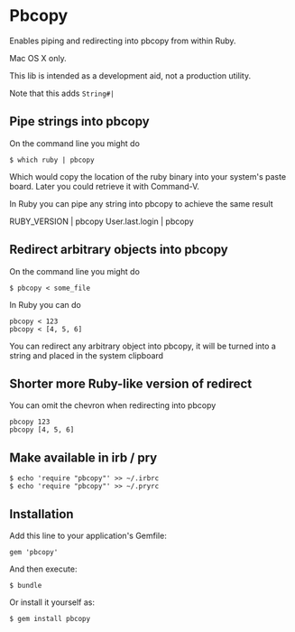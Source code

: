 # Pbcopy

Enables piping and redirecting into pbcopy from within Ruby.

Mac OS X only.

This lib is intended as a development aid, not a production utility.

Note that this adds `String#|`


## Pipe strings into pbcopy

On the command line you might do

    $ which ruby | pbcopy

Which would copy the location of the ruby binary into your system's paste board. Later you could retrieve it with Command-V.

In Ruby you can pipe any string into pbcopy to achieve the same result

   RUBY_VERSION | pbcopy
   User.last.login | pbcopy


## Redirect arbitrary objects into pbcopy

On the command line you might do

    $ pbcopy < some_file

In Ruby you can do

    pbcopy < 123
    pbcopy < [4, 5, 6]

You can redirect any arbitrary object into pbcopy, it will be turned into a string and placed in the system clipboard


## Shorter more Ruby-like version of redirect

You can omit the chevron when redirecting into pbcopy

    pbcopy 123
    pbcopy [4, 5, 6]


## Make available in irb / pry

    $ echo 'require "pbcopy"' >> ~/.irbrc
    $ echo 'require "pbcopy"' >> ~/.pryrc


## Installation

Add this line to your application's Gemfile:

    gem 'pbcopy'

And then execute:

    $ bundle

Or install it yourself as:

    $ gem install pbcopy
